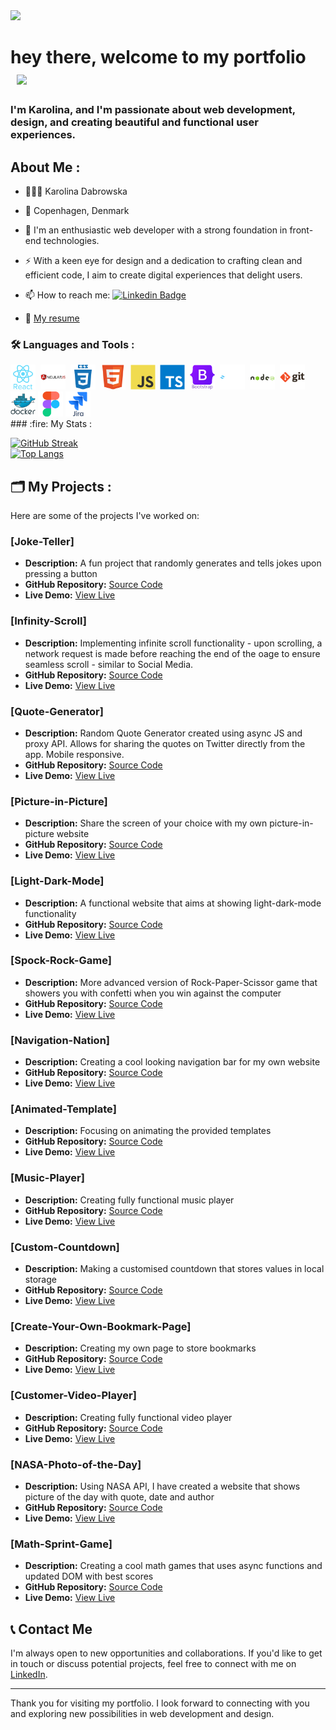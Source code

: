 <div id="header" align="left">
  <img src="https://media.giphy.com/media/i4MAH84pqe2m2aVojc/giphy.gif" width="100"/>
</div>
<div>
  <h1>
    <span style="display: inline;">hey there, welcome to my portfolio</span>
    <img src="https://media.giphy.com/media/hvRJCLFzcasrR4ia7z/giphy.gif" width="30px" style="display: inline; margin-left: 10px;"/>
  </h1>
  <h3>I'm Karolina, and I'm passionate about web development, design, and creating beautiful and functional user experiences.</h3>
</div>


## About Me :

- 👩🏼‍💻 Karolina Dabrowska
- 📍 Copenhagen, Denmark

- :telescope: I'm an enthusiastic web developer with a strong foundation in front-end technologies. <br>
- :zap: With a keen eye for design and a dedication to crafting clean and efficient code, I aim to create digital experiences that delight users. <br>
- :mailbox: How to reach me: [![Linkedin Badge](https://img.shields.io/badge/-LinkedIn-blue?style=flat&logo=Linkedin&logoColor=white)](https://www.linkedin.com/in/karolina-maria-dabrowska/)
- 📎 [My resume](https://karolinad95.github.io/karolina_resume/)

### :hammer_and_wrench: Languages and Tools :
<div>
  <img src="https://github.com/devicons/devicon/blob/master/icons/react/react-original-wordmark.svg" title="React" alt="React" width="40" height="40"/>&nbsp;
   <img src="https://github.com/devicons/devicon/blob/master/icons/angularjs/angularjs-original-wordmark.svg" title="AngularJS" alt="AngularJS" width="40" height="40"/>&nbsp;
  <img src="https://github.com/devicons/devicon/blob/master/icons/css3/css3-plain-wordmark.svg"  title="CSS3" alt="CSS" width="40" height="40"/>&nbsp;
  <img src="https://github.com/devicons/devicon/blob/master/icons/html5/html5-original.svg" title="HTML5" alt="HTML" width="40" height="40"/>&nbsp;
  <img src="https://github.com/devicons/devicon/blob/master/icons/javascript/javascript-original.svg" title="JavaScript" alt="JavaScript" width="40" height="40"/>&nbsp;
   <img src="https://github.com/devicons/devicon/blob/master/icons/typescript/typescript-original.svg" title="TypeScript" alt="TypeScript" width="40" height="40"/>&nbsp;
  <img src="https://github.com/devicons/devicon/blob/master/icons/bootstrap/bootstrap-original-wordmark.svg" title="Bootstrap"  alt="Bootstrap" width="40" height="40"/>&nbsp;
   <img src="https://github.com/devicons/devicon/blob/master/icons/tailwindcss/tailwindcss-original-wordmark.svg" title="TailwindCSS"  alt="TailwindCSS" width="40" height="40"/>&nbsp;
  <img src="https://github.com/devicons/devicon/blob/master/icons/nodejs/nodejs-original-wordmark.svg" title="NodeJS" alt="NodeJS" width="40" height="40"/>&nbsp;
  <img src="https://github.com/devicons/devicon/blob/master/icons/git/git-original-wordmark.svg" title="Git" **alt="Git" width="40" height="40"/>
  <img src="https://github.com/devicons/devicon/blob/master/icons/docker/docker-original-wordmark.svg" title="Docker" **alt="Docker" width="40" height="40"/>
  <img src="https://github.com/devicons/devicon/blob/master/icons/figma/figma-original.svg" title="Figma" **alt="Figma" width="40" height="40"/>
  <img src="https://github.com/devicons/devicon/blob/master/icons/jira/jira-original-wordmark.svg" title="Jira" **alt="Jira" width="40" height="40"/>
</div>
### :fire: My Stats :

[![GitHub Streak](http://github-readme-streak-stats.herokuapp.com?user=KarolinaD95&theme=dark&background=000000)](https://git.io/streak-stats) <br>
[![Top Langs](https://github-readme-stats.vercel.app/api/top-langs/?username=KarolinaD95&layout=compact&theme=vision-friendly-dark)](https://github.com/anuraghazra/github-readme-stats)


## 🗂️ My Projects :

Here are some of the projects I've worked on:

### [Joke-Teller]

- **Description:** A fun project that randomly generates and tells jokes upon pressing a button
- **GitHub Repository:** [Source Code](https://github.com/KarolinaD95/My-Portfolio/tree/main/joke-teller-app/)
- **Live Demo:** [View Live](https://karolinad95.github.io/My-Portfolio/joke-teller-app/)
  
### [Infinity-Scroll]

- **Description:** Implementing infinite scroll functionality - upon scrolling, a network request is made before reaching the end of the oage to ensure seamless scroll - similar to Social Media.
- **GitHub Repository:** [Source Code](https://github.com/KarolinaD95/My-Portfolio/tree/main/infinity-scroll/)
- **Live Demo:** [View Live](https://karolinad95.github.io/My-Portfolio/infinity-scroll/)

### [Quote-Generator]

- **Description:** Random Quote Generator created using async JS and proxy API. Allows for sharing the quotes on Twitter directly from the app. Mobile responsive.
- **GitHub Repository:** [Source Code](https://github.com/KarolinaD95/My-Portfolio/tree/main/quote-generator/)
- **Live Demo:** [View Live](https://karolinad95.github.io/My-Portfolio/quote-generator/)

### [Picture-in-Picture]

- **Description:** Share the screen of your choice with my own picture-in-picture website
- **GitHub Repository:** [Source Code](https://github.com/KarolinaD95/My-Portfolio/tree/main/picture-in-picture/)
- **Live Demo:** [View Live](https://karolinad95.github.io/My-Portfolio/picture-in-picture/)

### [Light-Dark-Mode]

- **Description:** A functional website that aims at showing light-dark-mode functionality 
- **GitHub Repository:** [Source Code](https://github.com/KarolinaD95/My-Portfolio/tree/main/light-dark-mode-app/)
- **Live Demo:** [View Live](https://karolinad95.github.io/My-Portfolio/light-dark-mode-app/)

### [Spock-Rock-Game]

- **Description:** More advanced version of Rock-Paper-Scissor game that showers you with confetti when you win against the computer
- **GitHub Repository:** [Source Code](https://github.com/KarolinaD95/My-Portfolio/tree/main/spock-rock-game/)
- **Live Demo:** [View Live](https://karolinad95.github.io/My-Portfolio/spock-rock-game/)

### [Navigation-Nation]
- **Description:** Creating a cool looking navigation bar for my own website
- **GitHub Repository:** [Source Code](https://github.com/KarolinaD95/My-Portfolio/tree/main/navigation-nation/)
- **Live Demo:** [View Live](https://karolinad95.github.io/My-Portfolio/navigation-nation/)

### [Animated-Template]
- **Description:** Focusing on animating the provided templates
- **GitHub Repository:** [Source Code](https://github.com/KarolinaD95/My-Portfolio/tree/main/animated-template/)
- **Live Demo:** [View Live](https://karolinad95.github.io/My-Portfolio/animated-template/)

### [Music-Player]
- **Description:** Creating fully functional music player
- **GitHub Repository:** [Source Code](https://github.com/KarolinaD95/My-Portfolio/tree/main/music-player/)
- **Live Demo:** [View Live](https://karolinad95.github.io/My-Portfolio/music-player/)

### [Custom-Countdown]
- **Description:** Making a customised countdown that stores values in local storage 
- **GitHub Repository:** [Source Code](https://github.com/KarolinaD95/My-Portfolio/tree/main/custom-countdown/)
- **Live Demo:** [View Live](https://karolinad95.github.io/My-Portfolio/custom-countdown/)

### [Create-Your-Own-Bookmark-Page]
- **Description:** Creating my own page to store bookmarks
- **GitHub Repository:** [Source Code](https://github.com/KarolinaD95/My-Portfolio/tree/main/bookmarks/)
- **Live Demo:** [View Live](https://karolinad95.github.io/My-Portfolio/bookmarks/)

### [Customer-Video-Player]
- **Description:** Creating fully functional video player
- **GitHub Repository:** [Source Code](https://github.com/KarolinaD95/My-Portfolio/tree/main/video-player/)
- **Live Demo:** [View Live](https://karolinad95.github.io/My-Portfolio/video-player/)

### [NASA-Photo-of-the-Day]
- **Description:** Using NASA API, I have created a website that shows picture of the day with quote, date and author
- **GitHub Repository:** [Source Code](https://github.com/KarolinaD95/My-Portfolio/tree/main/nasa-photos/)
- **Live Demo:** [View Live](https://karolinad95.github.io/My-Portfolio/nasa-photos/)

### [Math-Sprint-Game]
- **Description:** Creating a cool math games that uses async functions and updated DOM with best scores
- **GitHub Repository:** [Source Code](https://github.com/KarolinaD95/My-Portfolio/tree/main/math-sprint-game/)
- **Live Demo:** [View Live](https://karolinad95.github.io/My-Portfolio/math-sprint-game/)

## 📞 Contact Me

I'm always open to new opportunities and collaborations. If you'd like to get in touch or discuss potential projects, feel free to connect with me on [LinkedIn](https://www.linkedin.com/in/karolina-maria-dabrowska/).

---

Thank you for visiting my portfolio. I look forward to connecting with you and exploring new possibilities in web development and design.
